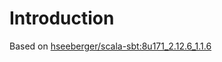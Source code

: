 # Introduction

Based on [hseeberger/scala-sbt:8u171_2.12.6_1.1.6](https://hub.docker.com/r/hseeberger/scala-sbt/)

